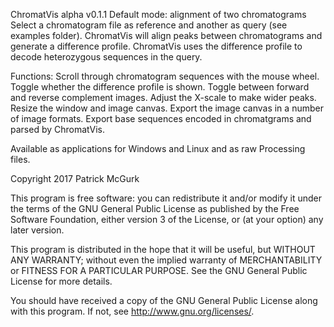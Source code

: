 ChromatVis alpha v0.1.1
Default mode: alignment of two chromatograms
Select a chromatogram file as reference and another as query (see examples folder).
ChromatVis will align peaks between chromatograms and generate a difference profile.
ChromatVis uses the difference profile to decode heterozygous sequences in the query.

Functions:
Scroll through chromatogram sequences with the mouse wheel.
Toggle whether the difference profile is shown.
Toggle between forward and reverse complement images.
Adjust the X-scale to make wider peaks.
Resize the window and image canvas.
Export the image canvas in a number of image formats.
Export base sequences encoded in chromatgrams and parsed by ChromatVis.

Available as applications for Windows and Linux and as raw Processing files.

Copyright 2017 Patrick McGurk

This program is free software: you can redistribute it and/or modify
it under the terms of the GNU General Public License as published by
the Free Software Foundation, either version 3 of the License, or
(at your option) any later version.

This program is distributed in the hope that it will be useful,
but WITHOUT ANY WARRANTY; without even the implied warranty of
MERCHANTABILITY or FITNESS FOR A PARTICULAR PURPOSE.  See the
GNU General Public License for more details.

You should have received a copy of the GNU General Public License
along with this program.  If not, see <http://www.gnu.org/licenses/>.
